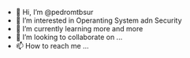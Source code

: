 - 👋 Hi, I’m @pedromtbsur
- 👀 I’m interested in Operanting System adn Security
- 🌱 I’m currently learning more and more
- 💞️ I’m looking to collaborate on ...
- 📫 How to reach me ...

<!---
pedromtbsur/pedromtbsur is a ✨ special ✨ repository because its `README.md` (this file) appears on your GitHub profile.
You can click the Preview link to take a look at your changes.
--->
